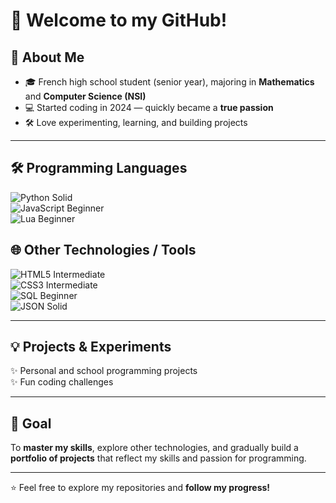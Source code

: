 # 👋 Welcome to my GitHub!

## 🚀 About Me
- 🎓 French high school student (senior year), majoring in **Mathematics** and **Computer Science (NSI)**
- 💻 Started coding in 2024 — quickly became a **true passion**
- 🛠️ Love experimenting, learning, and building projects

---

## 🛠️ Programming Languages
![Python](https://img.shields.io/badge/Python-3670A0?style=for-the-badge&logo=python&logoColor=ffdd54) Solid  
![JavaScript](https://img.shields.io/badge/JavaScript-F7DF1E?style=for-the-badge&logo=javascript&logoColor=black) Beginner  
![Lua](https://img.shields.io/badge/Lua-2C2D72?style=for-the-badge&logo=lua&logoColor=white) Beginner  

## 🌐 Other Technologies / Tools
![HTML5](https://img.shields.io/badge/HTML5-E34F26?style=for-the-badge&logo=html5&logoColor=white) Intermediate  
![CSS3](https://img.shields.io/badge/CSS3-1572B6?style=for-the-badge&logo=css3&logoColor=white) Intermediate  
![SQL](https://img.shields.io/badge/SQL-4479A1?style=for-the-badge&logo=mysql&logoColor=white) Beginner  
![JSON](https://img.shields.io/badge/JSON-000000?style=for-the-badge&logo=json&logoColor=white) Solid

---

## 💡 Projects & Experiments
✨ Personal and school programming projects  
✨ Fun coding challenges

---

## 🎯 Goal
To **master my skills**, explore other technologies, and gradually build a **portfolio of projects** that reflect my skills and passion for programming.  

---

⭐ Feel free to explore my repositories and **follow my progress!**
